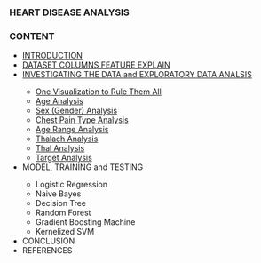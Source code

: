 <h3>HEART DISEASE ANALYSIS</h3>

<h3>CONTENT</h3>

<ul>
    <a href='#1'><li>INTRODUCTION</li></a>
    <a href='#2'><li>DATASET COLUMNS FEATURE EXPLAIN</li></a>
    <a href='#3'><li>INVESTIGATING THE DATA and EXPLORATORY DATA ANALSIS</li></a>
        <ul>
            <a href='#4'><li>One Visualization to Rule Them All</li></a>
            <a href='#5'><li>Age Analysis</li></a>
            <a href='#6'><li>Sex (Gender) Analysis</li></a>
            <a href='#7'><li>Chest Pain Type Analysis</li></a>
            <a href='#8'><li>Age Range Analysis</li></a>
            <a href='#9'><li>Thalach Analysis</li></a>
            <a href='#10'><li>Thal Analysis</li></a>
            <a href='#11'><li>Target Analysis</li></a>
        </ul>
    <li>MODEL, TRAINING and TESTING</li>
        <ul>
            <li>Logistic Regression</li>
            <li>Naive Bayes</li>
            <li>Decision Tree</li>
            <li>Random Forest</li>
            <li>Gradient Boosting Machine</li>
            <li>Kernelized SVM</li>
        </ul>
    <li>CONCLUSION</li>
    <li>REFERENCES</li> 
</ul>
